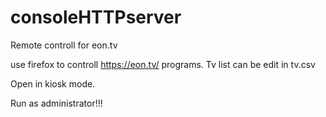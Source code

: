 # consoleHTTPserver
Remote controll for eon.tv

use firefox to controll https://eon.tv/ programs. Tv list can be edit in tv.csv

Open in kiosk mode.

Run as administrator!!!
